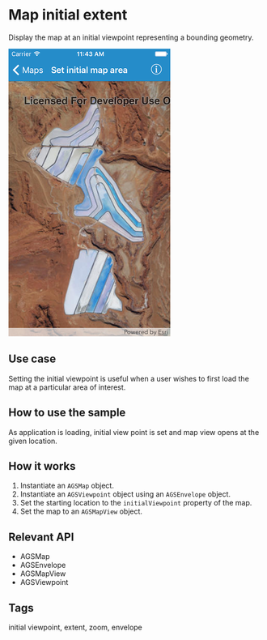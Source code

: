 # Map initial extent

Display the map at an initial viewpoint representing a bounding geometry.

![Image of map initial extent](map-initial-extent.png)

## Use case

Setting the initial viewpoint is useful when a user wishes to first load the map at a particular area of interest.

## How to use the sample

As application is loading, initial view point is set and map view opens at the given location.

## How it works

1. Instantiate an `AGSMap` object.
2. Instantiate an `AGSViewpoint` object using an `AGSEnvelope` object.
3. Set the starting location to the `initialViewpoint` property of the map.
4. Set the map to an `AGSMapView` object.
 
## Relevant API

* AGSMap
* AGSEnvelope
* AGSMapView
* AGSViewpoint

## Tags

initial viewpoint, extent, zoom, envelope
